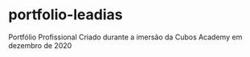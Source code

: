 # portfolio-leadias
Portfólio Profissional
Criado durante a imersão da Cubos Academy em dezembro de 2020
